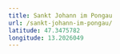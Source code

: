 ```yaml
---
title: Sankt Johann im Pongau
url: /sankt-johann-im-pongau/
latitude: 47.3475782
longitude: 13.2026049
---
```

